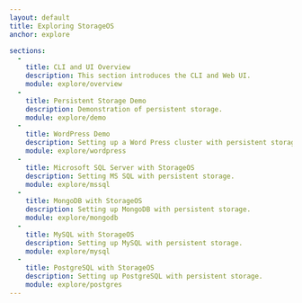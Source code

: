 ```yaml
---
layout: default
title: Exploring StorageOS
anchor: explore

sections:
  -
    title: CLI and UI Overview
    description: This section introduces the CLI and Web UI.
    module: explore/overview
  -
    title: Persistent Storage Demo
    description: Demonstration of persistent storage.
    module: explore/demo
  -
    title: WordPress Demo
    description: Setting up a Word Press cluster with persistent storage.
    module: explore/wordpress
  -
    title: Microsoft SQL Server with StorageOS
    description: Setting MS SQL with persistent storage.
    module: explore/mssql
  -
    title: MongoDB with StorageOS
    description: Setting up MongoDB with persistent storage.
    module: explore/mongodb
  -
    title: MySQL with StorageOS
    description: Setting up MySQL with persistent storage.
    module: explore/mysql
  -
    title: PostgreSQL with StorageOS
    description: Setting up PostgreSQL with persistent storage.
    module: explore/postgres
---
```

